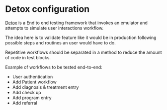 # Detox configuration

[Detox](https://github.com/wix/detox) is a End to end testing framework that invokes an emulator and attempts to simulate user interactions workflow.

The idea here is to validate feature like it would be in production following possible steps and routines an user would have to do.

Repetitive workflows should be separated in a method to reduce the amount of code in test blocks. 


Example of workflows to be tested end-to-end:

- User authentication
- Add Patient workflow
- Add diagnosis & treatment entry
- Add check up
- Add program entry
- Add referral